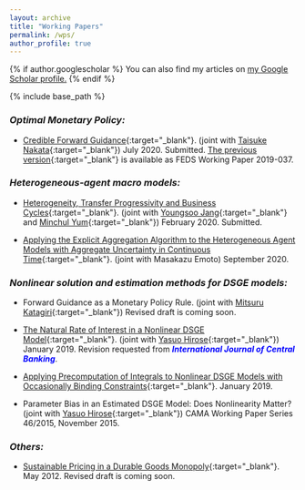```yaml
---
layout: archive
title: "Working Papers"
permalink: /wps/
author_profile: true
---
```


{% if author.googlescholar %}
  You can also find my articles on <u><a href="{{author.googlescholar}}">my Google Scholar profile</a>.</u>
{% endif %}

{% include base_path %}

### *Optimal Monetary Policy:*

* [Credible Forward Guidance](/files/CFG_CARF.pdf){:target="_blank"}. (joint with [Taisuke Nakata](https://sites.google.com/site/taisukenakata/){:target="_blank"}) July 2020. Submitted. [The previous version](https://www.federalreserve.gov/econres/feds/files/2019037pap.pdf){:target="_blank"} is available as FEDS Working Paper 2019-037.

### *Heterogeneous-agent macro models:*

* [Heterogeneity, Transfer Progressivity and Business Cycles](https://drive.google.com/file/d/1vW8i3IzULSe1yhjQC5vY8q-fE02pxHsl/view){:target="_blank"}. (joint with [Youngsoo Jang](https://sites.google.com/site/youngsoojangecon/){:target="_blank"} and [Minchul Yum](https://sites.google.com/site/minchulyum/research){:target="_blank"}) February 2020. Submitted.

* [Applying the Explicit Aggregation Algorithm to the Heterogeneous Agent Models with Aggregate Uncertainty in Continuous Time](/files/XPApaper200901.pdf){:target="_blank"}. (joint with Masakazu Emoto) September 2020.

### *Nonlinear solution and estimation methods for DSGE models:*

* Forward Guidance as a Monetary Policy Rule. (joint with [Mitsuru Katagiri](https://sites.google.com/site/mitsurukatagiri/){:target="_blank"}) Revised draft is coming soon.

* [The Natural Rate of Interest in a Nonlinear DSGE Model](https://www.dropbox.com/s/j4nh0k3aamean6i/NaturalRateNonlinear15.pdf?dl=0){:target="_blank"}. (joint with [Yasuo Hirose](https://sites.google.com/site/yasuohirose/){:target="_blank"}) January 2019. Revision requested from <span style="color: blue; ">***International Journal of Central Banking***</span>. <!--The previous version is available as CAMA Working Paper Series 38/2017.-->

* [Applying Precomputation of Integrals to Nonlinear DSGE Models with Occasionally Binding Constraints](/files/method012419.pdf){:target="_blank"}. January 2019.

* Parameter Bias in an Estimated DSGE Model: Does Nonlinearity Matter? (joint with [Yasuo Hirose](https://sites.google.com/site/yasuohirose/){:target="_blank"}) CAMA Working Paper Series 46/2015, November 2015.

### *Others:*

* [Sustainable Pricing in a Durable Goods Monopoly](/files/NASM2013-492.pdf){:target="_blank"}. May 2012. Revised draft is coming soon.

<!-- {% for post in site.publications reversed %}
  {% include archive-single.html %}
{% endfor %} -->
